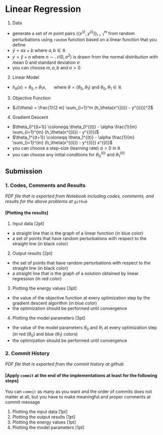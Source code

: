 # Linear Regression

1. Data

- generate a set of $`m`$ point pairs $`\{ (x^{(i)}, y^{(i)}) \}_{i = 1}^m`$ from random perturbations using `random` function based on a linear function that you define
- $`\hat{y} = a x + b`$ where $`a, b \in \mathbb{R}`$
- $`y = \hat{y} + n`$ where $`n \sim \mathcal{N}(0, \sigma^2)`$ is drawn from the normal distribution with mean $`0`$ and standard deviation $`\sigma`$
- you can choose $`m, a, b`$ and $`\sigma > 0`$

2. Linear Model

- $`h_\theta(x) = \theta_0 + \theta_1 x`$, $`\quad`$ where $`\theta = (\theta_0, \theta_1)`$ and $`\theta_0, \theta_1 \in \mathbb{R}`$

3. Objective Function

- $`J(\theta) = \frac{1}{2 m} \sum_{i=1}^m (h_\theta(x^{(i)}) - y^{(i)})^2`$

4. Gradient Descent
 
- $`\theta_0^{(t+1)} \coloneqq \theta_0^{(t)} - \alpha \frac{1}{m} \sum_{i=1}^{m} (h_\theta(x^{(i)}) - y^{(i)})`$
- $`\theta_1^{(t+1)} \coloneqq \theta_1^{(t)} - \alpha \frac{1}{m} \sum_{i=1}^{m} (h_\theta(x^{(i)}) - y^{(i)}) x^{(i)}`$
- you can choose a step-size (learning rate) $`\alpha > 0`$ in $`\mathbb{R}`$
- you can choose any initial conditions for $`\theta_0^{(0)}`$ and $`\theta_1^{(0)}`$

## Submission

### 1. Codes, Comments and Results

_PDF file that is exported from Notebook including codes, comments, and results for the above problems at `github`_

#### [Plotting the results]

1. Input data [2pt]
- a straight line that is the graph of a linear function (in blue color)
- a set of points that have random perturbations with respect to the straight line (in black color)

2. Output results [2pt]
- the set of points that have random perturbations with respect to the straight line (in black color)
- a straight line that is the graph of a solution obtained by linear regression (in red color)

3. Plotting the energy values [3pt]
- the value of the objective function at every optimization step by the gradient descent algorithm (in blue color)
- the optimization should be performed until convergence

4. Plotting the model parameters [3pt]
- the value of the model parameters $`\theta_0`$ and $`\theta_1`$ at every optimization step (in red ($`\theta_0`$) and blue ($`\theta_1`$) colors)
- the optimization should be performed until convergence

### 2. Commit History

_PDF file that is exported from the commit history at github_

#### [Apply `commit` at the end of the implementations at least for the following steps]

You can `commit` as many as you want and the order of commits does not matter at all, but you have to make meaningful and proper comments at commit message

1. Plotting the input data [1pt]
2. Plotting the output results [1pt]
3. Plotting the energy values [1pt]
4. Plotting the model parameters [1pt]


